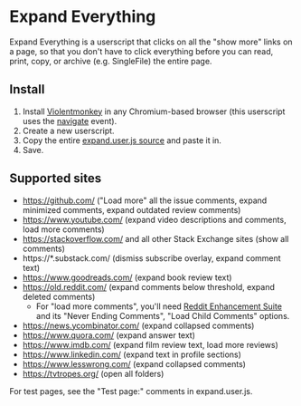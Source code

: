 # Expand Everything

Expand Everything is a userscript that clicks on all the "show more" links
on a page, so that you don't have to click everything before you can read,
print, copy, or archive (e.g. SingleFile) the entire page.

## Install

1. Install [Violentmonkey](https://violentmonkey.github.io/) in any Chromium-based browser (this userscript uses the [navigate](https://developer.mozilla.org/en-US/docs/Web/API/Navigation/navigate_event) event).
2. Create a new userscript.
3. Copy the entire [expand.user.js source](https://raw.githubusercontent.com/ludios/expand-everything/master/expand.user.js) and paste it in.
4. Save.

## Supported sites

- https://github.com/ ("Load more" all the issue comments, expand minimized comments, expand outdated review comments)
- https://www.youtube.com/ (expand video descriptions and comments, load more comments)
- https://stackoverflow.com/ and all other Stack Exchange sites (show all comments)
- https://\*.substack.com/ (dismiss subscribe overlay, expand comment text)
- https://www.goodreads.com/ (expand book review text)
- https://old.reddit.com/ (expand comments below threshold, expand deleted comments)
  - For "load more comments", you'll need [Reddit Enhancement Suite](https://github.com/honestbleeps/Reddit-Enhancement-Suite) and its "Never Ending Comments", "Load Child Comments" options.
- https://news.ycombinator.com/ (expand collapsed comments)
- https://www.quora.com/ (expand answer text)
- https://www.imdb.com/ (expand film review text, load more reviews)
- https://www.linkedin.com/ (expand text in profile sections)
- https://www.lesswrong.com/ (expand collapsed comments)
- https://tvtropes.org/ (open all folders)

For test pages, see the "Test page:" comments in expand.user.js.
